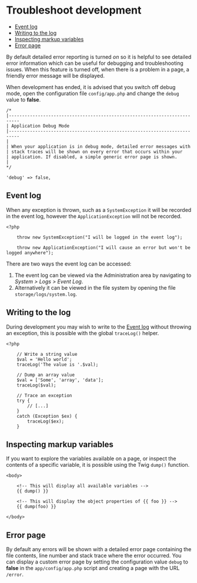 # Troubleshoot development

- [Event log](#event-log)
- [Writing to the log](#write-log)
- [Inspecting markup variables](#inspecting-markup-variables)
- [Error page](#error-page)


By default detailed error reporting is turned *on* so it is helpful to see detailed error information which can be useful for debugging and troubleshooting issues. When this feature is turned off, when there is a problem in a page, a friendly error message will be displayed.

When development has ended, it is advised that you switch off debug mode, open the configuration file `config/app.php` and change the `debug` value to **false**.

    /*
    |--------------------------------------------------------------------------
    | Application Debug Mode
    |--------------------------------------------------------------------------
    |
    | When your application is in debug mode, detailed error messages with
    | stack traces will be shown on every error that occurs within your
    | application. If disabled, a simple generic error page is shown.
    |
    */

    'debug' => false,

<a name="event-log" class="anchor" href="#event-log"></a>
## Event log

When any exception is thrown, such as a `SystemException` it will be recorded in the event log, however the `ApplicationException` will not be recorded.

    <?php

        throw new SystemException("I will be logged in the event log");

        throw new ApplicationException("I will cause an error but won't be logged anywhere");


There are two ways the event log can be accessed:

1. The event log can be viewed via the Administration area by navigating to *System > Logs > Event Log*.
1. Alternatively it can be viewed in the file system by opening the file `storage/logs/system.log`.

<a name="write-log" class="anchor" href="#write-log"></a>
## Writing to the log

During development you may wish to write to the [Event log](#event-log) without throwing an exception, this is possible with the global `traceLog()` helper.

    <?php

        // Write a string value
        $val = 'Hello world';
        traceLog('The value is '.$val);

        // Dump an array value
        $val = ['Some', 'array', 'data'];
        traceLog($val);

        // Trace an exception
        try {
            // [...]
        }
        catch (Exception $ex) {
            traceLog($ex);
        }

<a name="inspecting-markup-variables" class="anchor" href="#inspecting-markup-variables"></a>
## Inspecting markup variables

If you want to explore the variables available on a page, or inspect the contents of a specific variable, it is possible using the Twig `dump()` function.

    <body>

        <!-- This will display all available variables -->
        {{ dump() }}

        <!-- This will display the object properties of {{ foo }} -->
        {{ dump(foo) }}

    </body>

<a name="error-page" class="anchor" href="#error-page"></a>
## Error page

By default any errors will be shown with a detailed error page containing the file contents, line number and stack trace where the error occurred. You can display a custom error page by setting the configuration value `debug` to **false** in the `app/config/app.php` script and creating a page with the URL `/error`.
